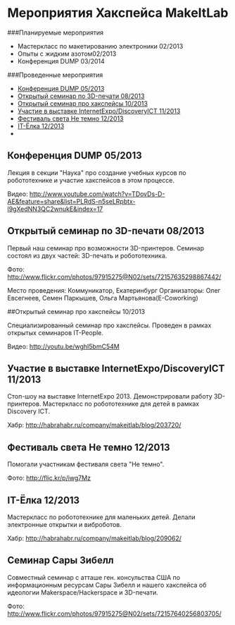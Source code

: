 Мероприятия Хакспейса MakeItLab
===========================

###Планируемые мероприятия

* Мастеркласс по макетированию электроники 02/2013
* Опыты с жидким азотом02/2013
* Конференция DUMP 03/2014


###Проведенные мероприятия

* [Конференция DUMP 05/2013](#Конференция-dump-052013)
* [Открытый семинар по 3D-печати 08/2013](#Открытый-семинар-по-3d-печати-082013)
* [Открытый семинар про хакспейсы 10/2013](#Открытый-семинар-про-хакспейсы-102013)
* [Участие в выставке InternetExpo/DiscoveryICT 11/2013](#Участие-в-выставке-internetexpodiscoveryict-112013)
* [Фестиваль света Не темно 12/2013](#Фестиваль-света-Не-темно-122013)
* [IT-Ёлка 12/2013](#it-Ёлка-122013)
* [](#)


## Конференция DUMP 05/2013

Лекция в секции "Наука" про создание учебных курсов по робототехнике и участие хакспейсов в этом процессе.

Видео: http://www.youtube.com/watch?v=TDovDs-D-AE&feature=share&list=PLRdS-n5seLRpbtx-l9gXedNN3QC2wnukE&index=17


## Открытый семинар по 3D-печати 08/2013

Первый наш семинар про возможности 3D-принтеров. Семинар состоял из двух частей: 3D-печать и робототехника.

Фото: http://www.flickr.com/photos/97915275@N02/sets/72157635298867442/

Место проведения: Коммуникатор, Екатеринбург
Организаторы: Олег Евсегнеев, Семен Паркышев, Ольга Мартьянова(E-Coworking)


##Открытый семинар про хакспейсы 10/2013

Специализированный семинар про хакспейсы. Проведен в рамках открытых семинаров IT-People.

Видео: http://youtu.be/wghI5bmC54M


## Участие в выставке InternetExpo/DiscoveryICT 11/2013

Стоп-шоу на выставке InternetExpo 2013. Демонстрировали работу 3D-принтеров.
Мастеркласс по робототехнике для детей в рамках Discovery ICT.

Хабр: http://habrahabr.ru/company/makeitlab/blog/203720/


## Фестиваль света Не темно 12/2013

Помогали участникам фестиваля света "Не темно".

Фото: http://flic.kr/p/iwg7Mz


## IT-Ёлка 12/2013

Мастеркласс по робототехнике для маленьких детей. Делали электронные открытки и виброботов.

Хабр: http://habrahabr.ru/company/makeitlab/blog/209062/

## Семинар Сары Зибелл

Совместный семинар с атташе ген. консульства США по информационным ресурсам Сары Зибелл и нашего хакспейса об идеологии Makerspace/Hackerspace и 3D-печати.

Фото: http://www.flickr.com/photos/97915275@N02/sets/72157640256803705/
